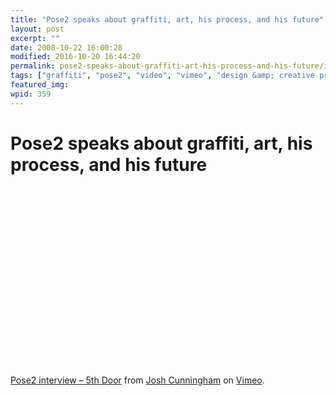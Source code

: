 ```yaml
---
title: "Pose2 speaks about graffiti, art, his process, and his future"
layout: post
excerpt: ""
date: 2008-10-22 16:00:28
modified: 2016-10-20 16:44:20
permalink: pose2-speaks-about-graffiti-art-his-process-and-his-future/index.html
tags: ["graffiti", "pose2", "video", "vimeo", "design &amp; creative process"]
featured_img: 
wpid: 359
---
```


# Pose2 speaks about graffiti, art, his process, and his future

<object height="300" width="400"><param name="allowfullscreen" value="true"></param><param name="allowscriptaccess" value="always"></param><param name="movie" value="http://vimeo.com/moogaloop.swf?clip_id=1872890&server=vimeo.com&show_title=1&show_byline=1&show_portrait=0&color=&fullscreen=1"></param><embed allowfullscreen="true" allowscriptaccess="always" height="300" src="http://vimeo.com/moogaloop.swf?clip_id=1872890&server=vimeo.com&show_title=1&show_byline=1&show_portrait=0&color=&fullscreen=1" type="application/x-shockwave-flash" width="400"></embed></object>  
[Pose2 interview – 5th Door](http://vimeo.com/1872890?pg=embed&sec=1872890) from [Josh Cunningham](http://vimeo.com/user803970?pg=embed&sec=1872890) on [Vimeo](http://vimeo.com?pg=embed&sec=1872890).
